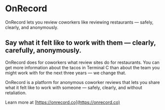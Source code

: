 # OnRecord

OnRecord lets you review coworkers like reviewing restaurants — safely, clearly, and anonymously.

## Say what it felt like to work with them — clearly, carefully, anonymously.

OnRecord does for coworkers what review sites do for restaurants. You can get more information about the tacos in Terminal C than about the team you might work with for the next three years — we change that.

OnRecord is a platform for anonymous coworker reviews that lets you share what it felt like to work with someone — safely, clearly, and without retaliation.

Learn more at [https://onrecord.co](https://onrecord.co)
